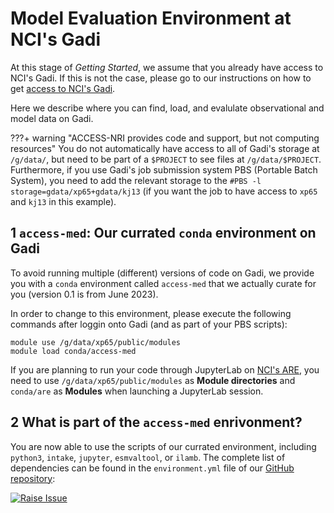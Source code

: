 # Model Evaluation Environment at NCI's Gadi

At this stage of *Getting Started*, we assume that you already have access to NCI's Gadi. If this is not the case, please go to our instructions on how to get [access to NCI's Gadi](../../get_started/index.md).

Here we describe where you can find, load, and evalulate observational and model data on Gadi.

???+ warning "ACCESS-NRI provides code and support, but not computing resources"
    You do not automatically have access to all of Gadi's storage at `/g/data/`, but need to be part of a `$PROJECT` to see files at `/g/data/$PROJECT`. Furthermore, if you use Gadi's job submission system PBS (Portable Batch System), you need to add the relevant storage to the `#PBS -l storage=gdata/xp65+gdata/kj13` (if you want the job to have access to `xp65` and `kj13` in this example).

## 1 `access-med`: Our currated `conda` environment on Gadi

To avoid running multiple (different) versions of code on Gadi, we provide you with a `conda` environment called `access-med` that we actually curate for you (version 0.1 is from June 2023).

In order to change to this environment, please execute the following commands after loggin onto Gadi (and as part of your PBS scripts):
```
module use /g/data/xp65/public/modules
module load conda/access-med
```

If you are planning to run your code through JupyterLab on [NCI's ARE](https://are.nci.org.au), you need to use `/g/data/xp65/public/modules` as **Module directories** and `conda/are` as **Modules** when launching a JupyterLab session.

## 2 What is part of the `access-med` enrivonment?

You are now able to use the scripts of our currated environment, including `python3`, `intake`, `jupyter`, `esmvaltool`, or `ilamb`. The complete list of dependencies can be found in the `environment.yml` file of our [GitHub repository](https://github.com/ACCESS-NRI/MED-condaenv/blob/main/scripts/environment.yml):

[![Raise Issue](../../assets/model_evaluation/condaenv_list.png)](https://github.com/ACCESS-NRI/MED-condaenv/issues)

<!-- ## 3 If you need more packages

Simply raise an issue to *add a package* in our [ACCESS-NRI/MED-condaenv GitHub repository](https://github.com/ACCESS-NRI/MED-condaenv/issues):

[![Raise Issue](../../assets/model_evaluation/condaenv_raise_issue.png)](https://github.com/ACCESS-NRI/MED-condaenv/issues) -->